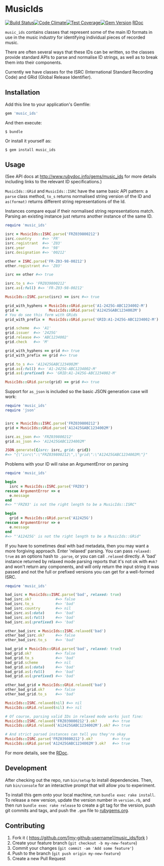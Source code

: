 # MusicIds

[![Build Status](https://travis-ci.org/tape-tv/music_ids.svg)](https://travis-ci.org/tape-tv/music_ids)[![Code Climate](https://codeclimate.com/github/tape-tv/music_ids/badges/gpa.svg)](https://codeclimate.com/github/tape-tv/music_ids)[![Test Coverage](https://codeclimate.com/github/tape-tv/music_ids/badges/coverage.svg)](https://codeclimate.com/github/tape-tv/music_ids/coverage)[![Gem Version](https://badge.fury.io/rb/music_ids.svg)](http://badge.fury.io/rb/music_ids) [RDoc](http://www.rubydoc.info/gems/music_ids)

`music_ids` contains classes that represent some of the main ID formats in use in the music industry for identifying individual pieces of recorded music.

There are often several ways that these IDs can be written, so the classes provide standard APIs to parse and normalise ID strings, as well as to break them into their components.

Currently we have classes for the ISRC (International Standard Recording Code) and GRid (Global Release Identifier).

## Installation
Add this line to your application's Gemfile:

```ruby
gem 'music_ids'
```

And then execute:

    $ bundle

Or install it yourself as:

    $ gem install music_ids

## Usage
(See API docs at <http://www.rubydoc.info/gems/music_ids> for more details
including links to the relevant ID specifications.)

`MusicIds::GRid` and `MusicIds::ISRC` have the same basic API pattern: a
`parse` class method, `to_s` returns normalised string version of the ID and
`as(format)` returns different string representations of the Id.

Instances compare equal if their normalised string representations match.
Parsing an existing instance just returns another instance of the same ID.

```ruby
require 'music_ids'

isrc = MusicIds::ISRC.parse('FRZ039800212')
isrc.country     #=> 'FR'
isrc.registrant  #=> 'Z03'
isrc.year        #=> '98'
isrc.designation #=> '00212'

other = ISRC.parse('FR-Z03-98-00212')
other.registrant #=> 'Z03'

isrc == other #=> true

isrc.to_s #=> 'FRZ039800212'
isrc.as(:full) #=> 'FR-Z03-98-00212'

MusicIds::ISRC.parse(isrc) == isrc #=> true

grid_with_hyphens = MusicIds::GRid.parse('A1-2425G-ABC1234002-M')
grid =              MusicIds::GRid.parse('A12425GABC1234002M')
# You do see this form with GRids
grid_with_prefix =  MusicIds::GRid.parse('GRID:A1-2425G-ABC1234002-M')

grid.scheme  #=> 'A1'
grid.issuer  #=> '2425G'
grid.release #=> 'ABC1234002'
grid.check   #=> 'M'

grid_with_hyphens == grid #=> true
grid_with_prefix == grid #=> true

grid.to_s #=> 'A12425GABC1234002M'
grid.as(:full) #=> 'A1-2425G-ABC1234002-M'
grid.as(:prefixed) #=> 'GRID:A1-2425G-ABC1234002-M'

MusicIds::GRid.parse(grid) == grid #=> true
```

Support for `as_json` is included so the basic JSON generation case will work:

```ruby
require 'music_ids'
require 'json'


isrc = MusicIds::ISRC.parse('FRZ039800212')
grid = MusicIds::GRid.parse('A12425GABC1234002M')

isrc.as_json #=> 'FRZ039800212'
grid.as_json #=> 'A12425GABC1234002M'

JSON.generate({isrc: isrc, grid: grid})
#=> "{\"isrc\":\"FRZ039800212\",\"grid\":\"A12425GABC1234002M\"}"
```

Problems with your ID will raise an ArgumentError on parsing

```ruby
require 'music_ids'

begin
  isrc = MusicIds::ISRC.parse('FRZ03')
rescue ArgumentError => e
  e.message
end
#=> "'FRZ03' is not the right length to be a MusicIds::ISRC"

begin
  grid = MusicIds::GRid.parse('A12425G')
rescue ArgumentError => e
  e.message
end
#=> "'A12425G' is not the right length to be a MusicIds::GRid"
```

If you have to sometimes deal with bad metadata, then you may want a more
forgiving approach. Enter 'relaxed' parsing. You can pass `relaxed: true` as an
options hash to `.parse`, or you can call `.relaxed` directly. A 'bad' instance
returned by relaxed mode parsing reports that it's not ok with `#ok?` and won't
return any components, and will only return the input string it was passed and
not the full or prefixed versions you can get for a well-formed ISRC.

```ruby
require 'music_ids'

bad_isrc = MusicIds::ISRC.parse('bad', relaxed: true)
bad_isrc.ok?           #=> false
bad_isrc.to_s          #=> 'bad'
bad_isrc.country       #=> nil
bad_isrc.as(:data)     #=> 'bad'
bad_isrc.as(:full)     #=> 'bad'
bad_isrc.as(:prefixed) #=> 'bad'

other_bad_isrc = MusicIds::ISRC.relaxed('bad')
other_bad_isrc.ok?     #=> false
other_bad_isrc.to_s    #=> 'bad'

bad_grid = MusicIds::GRid.parse('bad', relaxed: true)
bad_grid.ok?           #=> false
bad_grid.to_s          #=> 'bad'
bad_grid.scheme        #=> nil
bad_grid.as(:data)     #=> 'bad'
bad_grid.as(:full)     #=> 'bad'
bad_grid.as(:prefixed) #=> 'bad'

other_bad_grid = MusicIds::GRid.relaxed('bad')
other_bad_grid.ok?     #=> false
other_bad_grid.to_s    #=> 'bad'

MusicIds::ISRC.relaxed(nil) #=> nil
MusicIds::GRid.relaxed(nil) #=> nil

# Of course, parsing valid IDs in relaxed mode works just fine:
MusicIds::ISRC.relaxed('FRZ039800212').ok?       #=> true
MusicIds::GRid.relaxed('A12425GABC1234002M').ok? #=> true

# And strict parsed instances can tell you they're okay
MusicIds::ISRC.parse('FRZ039800212').ok?         #=> true
MusicIds::GRid.parse('A12425GABC1234002M').ok?   #=> true
```

For more details, see the [RDoc](http://www.rubydoc.info/gems/music_ids).

## Development
After checking out the repo, run `bin/setup` to install dependencies. Then, run
`bin/console` for an interactive prompt that will allow you to experiment.

To install this gem onto your local machine, run `bundle exec rake install`. To
release a new version, update the version number in `version.rb`, and then run
`bundle exec rake release` to create a git tag for the version, push git
commits and tags, and push the `.gem` file to
[rubygems.org](https://rubygems.org).

## Contributing
1. Fork it ( https://github.com/[my-github-username]/music_ids/fork )
2. Create your feature branch (`git checkout -b my-new-feature`)
3. Commit your changes (`git commit -am 'Add some feature'`)
4. Push to the branch (`git push origin my-new-feature`)
5. Create a new Pull Request
